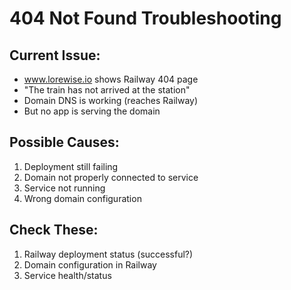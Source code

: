 # 404 Not Found Troubleshooting

## Current Issue:
- www.lorewise.io shows Railway 404 page
- "The train has not arrived at the station"
- Domain DNS is working (reaches Railway)
- But no app is serving the domain

## Possible Causes:
1. Deployment still failing
2. Domain not properly connected to service
3. Service not running
4. Wrong domain configuration

## Check These:
1. Railway deployment status (successful?)
2. Domain configuration in Railway
3. Service health/status
